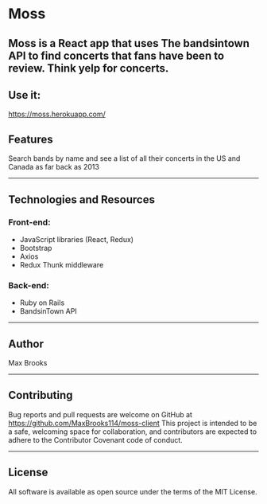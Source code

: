# Moss
Moss is a React app that uses The bandsintown API to find concerts that fans have been to review. Think yelp for concerts.
---
## Use it:
https://moss.herokuapp.com/

## Features
Search bands by name and see a list of all their concerts in the US and Canada as far back as 2013

---

## Technologies and Resources
### Front-end:
  * JavaScript libraries (React, Redux)
  * Bootstrap
  * Axios
  * Redux Thunk middleware

### Back-end:
  * Ruby on Rails
  * BandsinTown API

---
## Author
Max Brooks

---
## Contributing
Bug reports and pull requests are welcome on GitHub at https://github.com/MaxBrooks114/moss-client This project is intended to be a safe, welcoming space for collaboration, and contributors are expected to adhere to the Contributor Covenant code of conduct.

---
## License
All software is available as open source under the terms of the MIT License.
